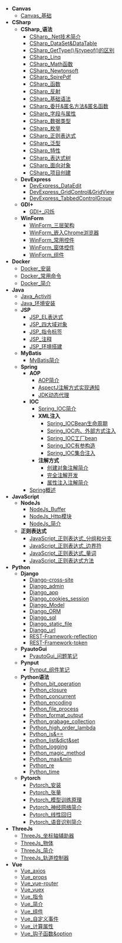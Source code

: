 * **Canvas**
	* [Canvas_基础](./Content/Article/技术笔记/Canvas/Canvas_基础.md)
* **CSharp**
	* **CSharp_语法**
		* [CSharp_.Net技术简介](./Content/Article/技术笔记/CSharp/CSharp_语法/CSharp_.Net技术简介.md)
		* [CSharp_DataSet&DataTable](./Content/Article/技术笔记/CSharp/CSharp_语法/CSharp_DataSet&DataTable.md)
		* [CSharp_GetType()与typeof()的区别](./Content/Article/技术笔记/CSharp/CSharp_语法/CSharp_GetType()与typeof()的区别.md)
		* [CSharp_Linq](./Content/Article/技术笔记/CSharp/CSharp_语法/CSharp_Linq.md)
		* [CSharp_Math函数](./Content/Article/技术笔记/CSharp/CSharp_语法/CSharp_Math函数.md)
		* [CSharp_Newtonsoft](./Content/Article/技术笔记/CSharp/CSharp_语法/CSharp_Newtonsoft.md)
		* [CSharp_SpirePdf](./Content/Article/技术笔记/CSharp/CSharp_语法/CSharp_SpirePdf.md)
		* [CSharp_函数](./Content/Article/技术笔记/CSharp/CSharp_语法/CSharp_函数.md)
		* [CSharp_反射](./Content/Article/技术笔记/CSharp/CSharp_语法/CSharp_反射.md)
		* [CSharp_基础语法](./Content/Article/技术笔记/CSharp/CSharp_语法/CSharp_基础语法.md)
		* [CSharp_委托&匿名方法&匿名函数](./Content/Article/技术笔记/CSharp/CSharp_语法/CSharp_委托&匿名方法&匿名函数.md)
		* [CSharp_字段与属性](./Content/Article/技术笔记/CSharp/CSharp_语法/CSharp_字段与属性.md)
		* [CSharp_数据类型](./Content/Article/技术笔记/CSharp/CSharp_语法/CSharp_数据类型.md)
		* [CSharp_枚举](./Content/Article/技术笔记/CSharp/CSharp_语法/CSharp_枚举.md)
		* [CSharp_正则表达式](./Content/Article/技术笔记/CSharp/CSharp_语法/CSharp_正则表达式.md)
		* [CSharp_泛型](./Content/Article/技术笔记/CSharp/CSharp_语法/CSharp_泛型.md)
		* [CSharp_特性](./Content/Article/技术笔记/CSharp/CSharp_语法/CSharp_特性.md)
		* [CSharp_表达式树](./Content/Article/技术笔记/CSharp/CSharp_语法/CSharp_表达式树.md)
		* [CSharp_面向对象](./Content/Article/技术笔记/CSharp/CSharp_语法/CSharp_面向对象.md)
		* [CSharp_项目创建](./Content/Article/技术笔记/CSharp/CSharp_语法/CSharp_项目创建.md)
	* **DevExpress**
		* [DevExpress_DataEdit](./Content/Article/技术笔记/CSharp/DevExpress/DevExpress_DataEdit.md)
		* [DevExpress_GridControl&GridView](./Content/Article/技术笔记/CSharp/DevExpress/DevExpress_GridControl&GridView.md)
		* [DevExpress_TabbedControlGroup](./Content/Article/技术笔记/CSharp/DevExpress/DevExpress_TabbedControlGroup.md)
	* **GDI+**
		* [GDI+_闪烁](./Content/Article/技术笔记/CSharp/GDI+/GDI+_闪烁.md)
	* **WinForm**
		* [WinForm_三层架构](./Content/Article/技术笔记/CSharp/WinForm/WinForm_三层架构.md)
		* [WinForm_嵌入Chrome浏览器](./Content/Article/技术笔记/CSharp/WinForm/WinForm_嵌入Chrome浏览器.md)
		* [WinForm_常用控件](./Content/Article/技术笔记/CSharp/WinForm/WinForm_常用控件.md)
		* [WinForm_窗体控件](./Content/Article/技术笔记/CSharp/WinForm/WinForm_窗体控件.md)
		* [WinForm_组件](./Content/Article/技术笔记/CSharp/WinForm/WinForm_组件.md)
* **Docker**
	* [Docker_安装](./Content/Article/技术笔记/Docker/Docker_安装.md)
	* [Docker_常用命令](./Content/Article/技术笔记/Docker/Docker_常用命令.md)
	* [Docker_简介](./Content/Article/技术笔记/Docker/Docker_简介.md)
* **Java**
	* [Java_Activiti](./Content/Article/技术笔记/Java/Java_Activiti.md)
	* [Java_环境安装](./Content/Article/技术笔记/Java/Java_环境安装.md)
	* **JSP**
		* [JSP_EL表达式](./Content/Article/技术笔记/Java/JSP/JSP_EL表达式.md)
		* [JSP_四大域对象](./Content/Article/技术笔记/Java/JSP/JSP_四大域对象.md)
		* [JSP_指令标签](./Content/Article/技术笔记/Java/JSP/JSP_指令标签.md)
		* [JSP_注释](./Content/Article/技术笔记/Java/JSP/JSP_注释.md)
		* [JSP_环境搭建](./Content/Article/技术笔记/Java/JSP/JSP_环境搭建.md)
	* **MyBatis**
		* [MyBatis简介](./Content/Article/技术笔记/Java/MyBatis/MyBatis简介.md)
	* **Spring**
		* **AOP**
			* [AOP简介](./Content/Article/技术笔记/Java/Spring/AOP/AOP简介.md)
			* [AspectJ注解方式实现通知](./Content/Article/技术笔记/Java/Spring/AOP/AspectJ注解方式实现通知.md)
			* [JDK动态代理](./Content/Article/技术笔记/Java/Spring/AOP/JDK动态代理.md)
		* **IOC**
			* [Spring_IOC简介](./Content/Article/技术笔记/Java/Spring/IOC/Spring_IOC简介.md)
			* **XML注入**
				* [Spring_IOCBean生命周期](./Content/Article/技术笔记/Java/Spring/IOC/XML注入/Spring_IOCBean生命周期.md)
				* [Spring_IOC内、外部方式注入](./Content/Article/技术笔记/Java/Spring/IOC/XML注入/Spring_IOC内、外部方式注入.md)
				* [Spring_IOC工厂bean](./Content/Article/技术笔记/Java/Spring/IOC/XML注入/Spring_IOC工厂bean.md)
				* [Spring_IOC有参构造](./Content/Article/技术笔记/Java/Spring/IOC/XML注入/Spring_IOC有参构造.md)
				* [Spring_IOC集合注入](./Content/Article/技术笔记/Java/Spring/IOC/XML注入/Spring_IOC集合注入.md)
			* **注解方式**
				* [创建对象注解简介](./Content/Article/技术笔记/Java/Spring/IOC/注解方式/创建对象注解简介.md)
				* [完全注解开发](./Content/Article/技术笔记/Java/Spring/IOC/注解方式/完全注解开发.md)
				* [属性注入注解简介](./Content/Article/技术笔记/Java/Spring/IOC/注解方式/属性注入注解简介.md)
		* [Spring概述](./Content/Article/技术笔记/Java/Spring/Spring概述.md)
* **JavaScript**
	* **NodeJs**
		* [NodeJs_Buffer](./Content/Article/技术笔记/JavaScript/NodeJs/NodeJs_Buffer.md)
		* [NodeJs_Http模块](./Content/Article/技术笔记/JavaScript/NodeJs/NodeJs_Http模块.md)
		* [NodeJs_简介](./Content/Article/技术笔记/JavaScript/NodeJs/NodeJs_简介.md)
	* **正则表达式**
		* [JavaScript_正则表达式_分组和分支](./Content/Article/技术笔记/JavaScript/正则表达式/JavaScript_正则表达式_分组和分支.md)
		* [JavaScript_正则表达式_边界符](./Content/Article/技术笔记/JavaScript/正则表达式/JavaScript_正则表达式_边界符.md)
		* [JavaScript_正则表达式_量词](./Content/Article/技术笔记/JavaScript/正则表达式/JavaScript_正则表达式_量词.md)
		* [JavaScript_正则表达式方法](./Content/Article/技术笔记/JavaScript/正则表达式/JavaScript_正则表达式方法.md)
* **Python**
	* **Django**
		* [Django-cross-site](./Content/Article/技术笔记/Python/Django/Django-cross-site.md)
		* [Django_admin](./Content/Article/技术笔记/Python/Django/Django_admin.md)
		* [Django_app](./Content/Article/技术笔记/Python/Django/Django_app.md)
		* [Django_cookies_session](./Content/Article/技术笔记/Python/Django/Django_cookies_session.md)
		* [Django_Model](./Content/Article/技术笔记/Python/Django/Django_Model.md)
		* [Django_ORM](./Content/Article/技术笔记/Python/Django/Django_ORM.md)
		* [Django_sql](./Content/Article/技术笔记/Python/Django/Django_sql.md)
		* [Django_static_file](./Content/Article/技术笔记/Python/Django/Django_static_file.md)
		* [Django_url](./Content/Article/技术笔记/Python/Django/Django_url.md)
		* [REST-Framework-reflection](./Content/Article/技术笔记/Python/Django/REST-Framework-reflection.md)
		* [REST-Framework-token](./Content/Article/技术笔记/Python/Django/REST-Framework-token.md)
	* **PyautoGui**
		* [PyautoGui_问题笔记](./Content/Article/技术笔记/Python/PyautoGui/PyautoGui_问题笔记.md)
	* **Pynput**
		* [Pynput_组件笔记](./Content/Article/技术笔记/Python/Pynput/Pynput_组件笔记.md)
	* **Python语法**
		* [Python_bit_operation](./Content/Article/技术笔记/Python/Python语法/Python_bit_operation.md)
		* [Python_closure](./Content/Article/技术笔记/Python/Python语法/Python_closure.md)
		* [Python_concurrent](./Content/Article/技术笔记/Python/Python语法/Python_concurrent.md)
		* [Python_encoding](./Content/Article/技术笔记/Python/Python语法/Python_encoding.md)
		* [Python_file_process](./Content/Article/技术笔记/Python/Python语法/Python_file_process.md)
		* [Python_format_output](./Content/Article/技术笔记/Python/Python语法/Python_format_output.md)
		* [Python_grabage_collection](./Content/Article/技术笔记/Python/Python语法/Python_grabage_collection.md)
		* [Python_high_order_lambda](./Content/Article/技术笔记/Python/Python语法/Python_high_order_lambda.md)
		* [Python_is&==](./Content/Article/技术笔记/Python/Python语法/Python_is&==.md)
		* [python_list&dict&set](./Content/Article/技术笔记/Python/Python语法/python_list&dict&set.md)
		* [Python_logging](./Content/Article/技术笔记/Python/Python语法/Python_logging.md)
		* [Python_magic_method](./Content/Article/技术笔记/Python/Python语法/Python_magic_method.md)
		* [Python_max&min](./Content/Article/技术笔记/Python/Python语法/Python_max&min.md)
		* [Python_re](./Content/Article/技术笔记/Python/Python语法/Python_re.md)
		* [Python_time](./Content/Article/技术笔记/Python/Python语法/Python_time.md)
	* **Pytorch**
		* [Pytorch_安装](./Content/Article/技术笔记/Python/Pytorch/Pytorch_安装.md)
		* [Pytorch_张量](./Content/Article/技术笔记/Python/Pytorch/Pytorch_张量.md)
		* [Pytorch_模型训练原理](./Content/Article/技术笔记/Python/Pytorch/Pytorch_模型训练原理.md)
		* [Pytorch_神经网络简介](./Content/Article/技术笔记/Python/Pytorch/Pytorch_神经网络简介.md)
		* [Pytorch_线性回归](./Content/Article/技术笔记/Python/Pytorch/Pytorch_线性回归.md)
		* [Pytorch_语音识别简介](./Content/Article/技术笔记/Python/Pytorch/Pytorch_语音识别简介.md)
* **ThreeJs**
	* [ThreeJs_坐标轴辅助器](./Content/Article/技术笔记/ThreeJs/ThreeJs_坐标轴辅助器.md)
	* [ThreeJs_物体](./Content/Article/技术笔记/ThreeJs/ThreeJs_物体.md)
	* [ThreeJs_简介](./Content/Article/技术笔记/ThreeJs/ThreeJs_简介.md)
	* [ThreeJs_轨道控制器](./Content/Article/技术笔记/ThreeJs/ThreeJs_轨道控制器.md)
* **Vue**
	* [Vue_axios](./Content/Article/技术笔记/Vue/Vue_axios.md)
	* [Vue_props](./Content/Article/技术笔记/Vue/Vue_props.md)
	* [Vue_vue-router](./Content/Article/技术笔记/Vue/Vue_vue-router.md)
	* [Vue_vuex](./Content/Article/技术笔记/Vue/Vue_vuex.md)
	* [Vue_指令](./Content/Article/技术笔记/Vue/Vue_指令.md)
	* [Vue_简介](./Content/Article/技术笔记/Vue/Vue_简介.md)
	* [Vue_组件](./Content/Article/技术笔记/Vue/Vue_组件.md)
	* [Vue_自定义事件](./Content/Article/技术笔记/Vue/Vue_自定义事件.md)
	* [Vue_计算属性](./Content/Article/技术笔记/Vue/Vue_计算属性.md)
	* [Vue_钩子函数&option](./Content/Article/技术笔记/Vue/Vue_钩子函数&option.md)